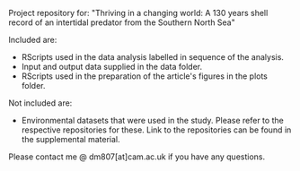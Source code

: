 Project repository for: "Thriving in a changing world: A 130 years shell record of an intertidal predator from the Southern North Sea"

Included are:
- RScripts used in the data analysis labelled in sequence of the analysis.
- Input and output data supplied in the data folder.
- RScripts used in the preparation of the article's figures in the plots folder.

Not included are:
- Environmental datasets that were used in the study. Please refer to the respective repositories for these. Link to the repositories can be found in the supplemental material. 

Please contact me @ dm807[at]cam.ac.uk if you have any questions.